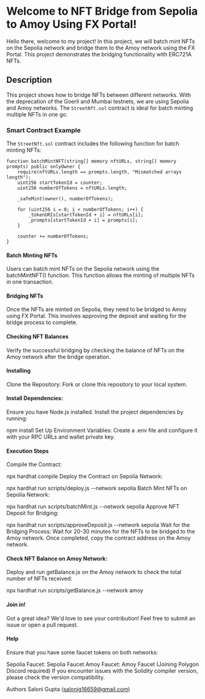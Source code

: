 #  Welcome to NFT Bridge from Sepolia to Amoy Using FX Portal! 

Hello there, welcome to my project! In this project, we will batch mint NFTs on the Sepolia network and bridge them to the Amoy network using the FX Portal. This project demonstrates the bridging functionality with ERC721A NFTs.

## Description 

This project shows how to bridge NFTs between different networks. With the deprecation of the Goerli and Mumbai testnets, we are using Sepolia and Amoy networks. The `StreetNft.sol` contract is ideal for batch minting multiple NFTs in one go.

### Smart Contract Example

The `StreetNft.sol` contract includes the following function for batch minting NFTs:

```solidity
function batchMintNFT(string[] memory nftURLs, string[] memory prompts) public onlyOwner {
    require(nftURLs.length == prompts.length, "Mismatched arrays length");
    uint256 startTokenId = counter;
    uint256 numberOfTokens = nftURLs.length;

    _safeMint(owner(), numberOfTokens);

    for (uint256 i = 0; i < numberOfTokens; i++) {
        _tokenURIs[startTokenId + i] = nftURLs[i];
        _prompts[startTokenId + i] = prompts[i];
    }

    counter += numberOfTokens;
}

```

#### Batch Minting NFTs 
Users can batch mint NFTs on the Sepolia network using the batchMintNFT() function. This function allows the minting of multiple NFTs in one transaction.

#### Bridging NFTs 
Once the NFTs are minted on Sepolia, they need to be bridged to Amoy using FX Portal. This involves approving the deposit and waiting for the bridge process to complete.

#### Checking NFT Balances
Verify the successful bridging by checking the balance of NFTs on the Amoy network after the bridge operation.

#### Installing
Clone the Repository: Fork or clone this repository to your local system.

#### Install Dependencies: 
Ensure you have Node.js installed. Install the project dependencies by running:

npm install
Set Up Environment Variables: Create a .env file and configure it with your RPC URLs and wallet private key.

#### Execution Steps
Compile the Contract:

npx hardhat compile
Deploy the Contract on Sepolia Network:

npx hardhat run scripts/deploy.js --network sepolia
Batch Mint NFTs on Sepolia Network:



npx hardhat run scripts/batchMint.js --network sepolia
Approve NFT Deposit for Bridging:



npx hardhat run scripts/approveDeposit.js --network sepolia
Wait for the Bridging Process: Wait for 20-30 minutes for the NFTs to be bridged to the Amoy network. Once completed, copy the contract address on the Amoy network.

#### Check NFT Balance on Amoy Network: 
Deploy and run getBalance.js on the Amoy network to check the total number of NFTs received:



npx hardhat run scripts/getBalance.js --network amoy
#### Join in!
Got a great idea? We'd love to see your contribution! Feel free to submit an issue or open a pull request.

#### Help
Ensure that you have some faucet tokens on both networks:

Sepolia Faucet: Sepolia Faucet
Amoy Faucet: Amoy Faucet (Joining Polygon Discord required)
If you encounter issues with the Solidity compiler version, please check the version compatibility.

Authors
Saloni Gupta
(salonig16659@gmail.com)
